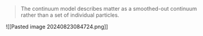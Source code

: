 >The continuum model describes matter as a smoothed-out continuum rather than a set of individual particles.

![[Pasted image 20240823084724.png]]


